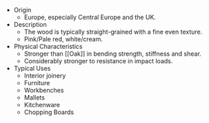 - Origin
	- Europe, especially Central Europe and the UK.
- Description
	- The wood is typically straight-grained with a fine even texture.
	- Pink/Pale red, white/cream.
- Physical Characteristics 
	- Stronger than [[Oak]] in bending strength, stiffness and shear.
	- Considerably stronger to resistance in impact loads.
- Typical Uses
	- Interior joinery
	- Furniture
	- Workbenches
	- Mallets
	- Kitchenware
	- Chopping Boards